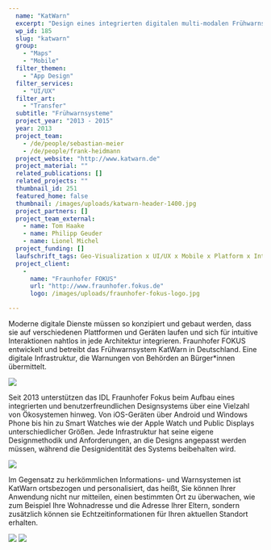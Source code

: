 ```yaml
---
  name: "KatWarn"
  excerpt: "Design eines integrierten digitalen multi-modalen Frühwarnsystems."
  wp_id: 185
  slug: "katwarn"
  group: 
    - "Maps"
    - "Mobile"
  filter_themen: 
    - "App Design"
  filter_services: 
    - "UI/UX"
  filter_art: 
    - "Transfer"
  subtitle: "Frühwarnsysteme"
  project_year: "2013 - 2015"
  year: 2013
  project_team: 
    - /de/people/sebastian-meier
    - /de/people/frank-heidmann
  project_website: "http://www.katwarn.de"
  project_material: ""
  related_publications: []
  related_projects: ""
  thumbnail_id: 251
  featured_home: false
  thumbnail: /images/uploads/katwarn-header-1400.jpg
  project_partners: []
  project_team_external:
    - name: Tom Haake
    - name: Philipp Geuder
    - name: Lionel Michel
  project_funding: []
  laufschrift_tags: Geo-Visualization x UI/UX x Mobile x Platform x Interaction Design
  project_client: 
    - 
      name: "Fraunhofer FOKUS"
      url: "http://www.fraunhofer.fokus.de"
      logo: /images/uploads/fraunhofer-fokus-logo.jpg

---
```

Moderne digitale Dienste müssen so konzipiert und gebaut werden, dass sie auf verschiedenen Plattformen und Geräten laufen und sich für intuitive Interaktionen nahtlos in jede Architektur integrieren. Fraunhofer FOKUS entwickelt und betreibt das Frühwarnsystem KatWarn in Deutschland. Eine digitale Infrastruktur, die Warnungen von Behörden an Bürger\*innen übermittelt.

![](/images/uploads/katwarn-1-1200.jpg)

Seit 2013 unterstützen das IDL Fraunhofer Fokus beim Aufbau eines integrierten und benutzerfreundlichen Designsystems über eine Vielzahl von Ökosystemen hinweg. Von iOS-Geräten über Android und Windows Phone bis hin zu Smart Watches wie der Apple Watch und Public Displays unterschiedlicher Größen. Jede Infrastruktur hat seine eigene Designmethodik und Anforderungen, an die Designs angepasst werden müssen, während die Designidentität des Systems beibehalten wird.

![](/images/uploads/katwarn-3-1200.jpg)

Im Gegensatz zu herkömmlichen Informations- und Warnsystemen ist KatWarn ortsbezogen und personalisiert, das heißt, Sie können Ihrer Anwendung nicht nur mitteilen, einen bestimmten Ort zu überwachen, wie zum Beispiel Ihre Wohnadresse und die Adresse Ihrer Eltern, sondern zusätzlich können sie Echtzeitinformationen für Ihren aktuellen Standort erhalten.
<br />

![](/images/uploads/katwarn-4-1200.jpg)
![](/images/uploads/katwarn-5-1200.jpg)